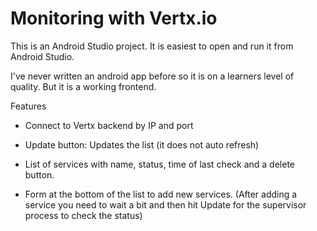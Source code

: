 # Monitoring with Vertx.io

This is an Android Studio project. It is easiest to open and run it from Android Studio.

I've never written an android app before so it is on a learners level of quality. But it is a working frontend.

Features

* Connect to Vertx backend by IP and port

* Update button: Updates the list (it does not auto refresh)

* List of services with name, status, time of last check and a delete button.

* Form at the bottom of the list to add new services. (After adding a service you need to wait a bit and then hit Update for the supervisor process to check the status)
